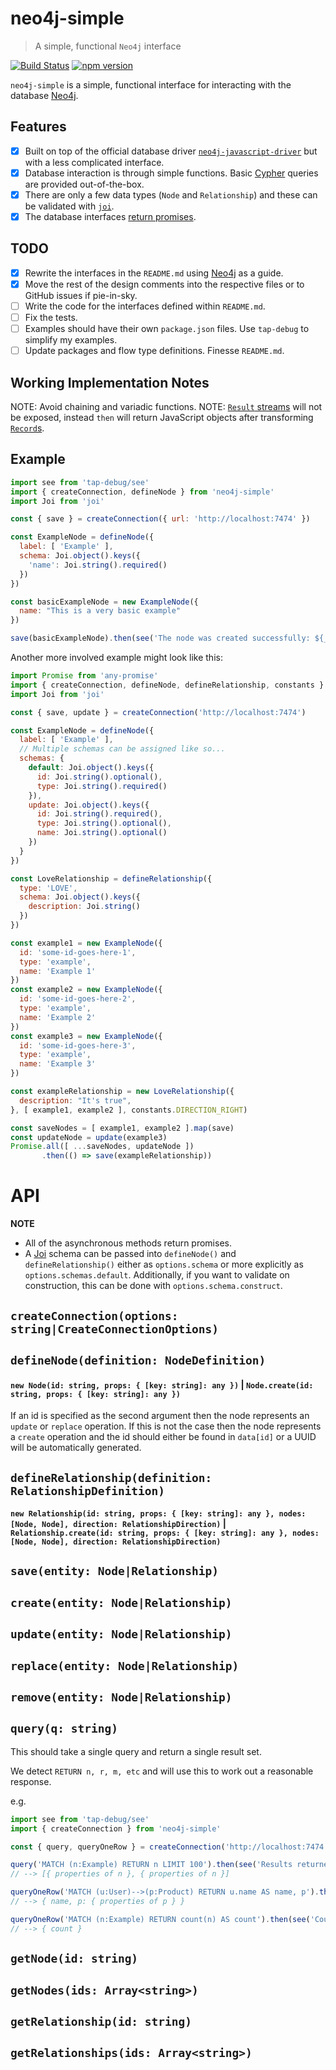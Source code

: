 # neo4j-simple
> A simple, functional `Neo4j` interface

[![Build Status](https://travis-ci.org/sebinsua/neo4j-simple.png)](https://travis-ci.org/sebinsua/neo4j-simple) [![npm version](https://badge.fury.io/js/neo4j-simple.svg)](https://npmjs.org/package/neo4j-simple)

`neo4j-simple` is a simple, functional interface for interacting with the database [Neo4j](http://neo4j.com/).

## Features

* [x] Built on top of the official database driver [`neo4j-javascript-driver`](https://github.com/neo4j/neo4j-javascript-driver) but with a less complicated interface.
* [x] Database interaction is through simple functions. Basic [Cypher](http://neo4j.com/developer/cypher-query-language/) queries are provided out-of-the-box.
* [x] There are only a few data types (`Node` and `Relationship`) and these can be validated with [`joi`](https://github.com/hapijs/joi).
* [x] The database interfaces [return promises](https://github.com/kevinbeaty/any-promise).

## TODO

- [x] Rewrite the interfaces in the `README.md` using [Neo4j](http://neo4j.com/docs/api/javascript-driver/current/) as a guide.
- [x] Move the rest of the design comments into the respective files or to GitHub issues if pie-in-sky.
- [ ] Write the code for the interfaces defined within `README.md`.
- [ ] Fix the tests.
- [ ] Examples should have their own `package.json` files. Use `tap-debug` to simplify my examples.
- [ ] Update packages and flow type definitions. Finesse `README.md`.

## Working Implementation Notes

NOTE: Avoid chaining and variadic functions.
NOTE: [`Result` streams](http://neo4j.com/docs/api/javascript-driver/current/class/src/v1/result.js~Result.html) will not be exposed, instead `then` will return JavaScript objects after transforming [`Record`s](http://neo4j.com/docs/api/javascript-driver/current/class/src/v1/record.js~Record.html).

## Example

```javascript
import see from 'tap-debug/see'
import { createConnection, defineNode } from 'neo4j-simple'
import Joi from 'joi'

const { save } = createConnection({ url: 'http://localhost:7474' })

const ExampleNode = defineNode({
  label: [ 'Example' ],
  schema: Joi.object().keys({
    'name': Joi.string().required()
  })
})

const basicExampleNode = new ExampleNode({
  name: "This is a very basic example"
})

save(basicExampleNode).then(see('The node was created successfully: ${__value}'))
```

Another more involved example might look like this:

```javascript
import Promise from 'any-promise'
import { createConnection, defineNode, defineRelationship, constants } from 'neo4j-simple'
import Joi from 'joi'

const { save, update } = createConnection('http://localhost:7474')

const ExampleNode = defineNode({
  label: [ 'Example' ],
  // Multiple schemas can be assigned like so...
  schemas: {
    default: Joi.object().keys({
      id: Joi.string().optional(),
      type: Joi.string().required()
    }),
    update: Joi.object().keys({
      id: Joi.string().required(),
      type: Joi.string().optional(),
      name: Joi.string().optional()
    })
  }
})

const LoveRelationship = defineRelationship({
  type: 'LOVE',
  schema: Joi.object().keys({
    description: Joi.string()
  })
})

const example1 = new ExampleNode({
  id: 'some-id-goes-here-1',
  type: 'example',
  name: 'Example 1'
})
const example2 = new ExampleNode({
  id: 'some-id-goes-here-2',
  type: 'example',
  name: 'Example 2'
})
const example3 = new ExampleNode({
  id: 'some-id-goes-here-3',
  type: 'example',
  name: 'Example 3'
})

const exampleRelationship = new LoveRelationship({
  description: "It's true",
}, [ example1, example2 ], constants.DIRECTION_RIGHT)

const saveNodes = [ example1, example2 ].map(save)
const updateNode = update(example3)
Promise.all([ ...saveNodes, updateNode ])
       .then(() => save(exampleRelationship))
```

# API

**NOTE**

* All of the asynchronous methods return promises.
* A [Joi](https://github.com/hapijs/joi) schema can be passed into `defineNode()` and `defineRelationship()` either as `options.schema` or more explicitly as `options.schemas.default`. Additionally, if you want to validate on construction, this can be done with `options.schema.construct`.

## `createConnection(options: string|CreateConnectionOptions)`

## `defineNode(definition: NodeDefinition)`

#### `new Node(id: string, props: { [key: string]: any })` | `Node.create(id: string, props: { [key: string]: any })`

If an id is specified as the second argument then the node represents an `update` or `replace` operation. If this is not the case then the node represents a `create` operation and the id should either be found in `data[id]` or a UUID will be automatically generated.

## `defineRelationship(definition: RelationshipDefinition)`

#### `new Relationship(id: string, props: { [key: string]: any }, nodes: [Node, Node], direction: RelationshipDirection)` | `Relationship.create(id: string, props: { [key: string]: any }, nodes: [Node, Node], direction: RelationshipDirection)`

## `save(entity: Node|Relationship)`

## `create(entity: Node|Relationship)`

## `update(entity: Node|Relationship)`

## `replace(entity: Node|Relationship)`

## `remove(entity: Node|Relationship)`

## `query(q: string)`

This should take a single query and return a single result set.

We detect `RETURN n, r, m, etc` and will use this to work out a reasonable response.

e.g.

```javascript
import see from 'tap-debug/see'
import { createConnection } from 'neo4j-simple'

const { query, queryOneRow } = createConnection('http://localhost:7474')

query('MATCH (n:Example) RETURN n LIMIT 100').then(see('Results returned: ${__value}'))
// --> [{ properties of n }, { properties of n }]

queryOneRow('MATCH (u:User)-->(p:Product) RETURN u.name AS name, p').then(see('Result returned: ${__value}'))
// --> { name, p: { properties of p } }

queryOneRow('MATCH (n:Example) RETURN count(n) AS count').then(see('Count: ${__value}'))
// --> { count }
```

## `getNode(id: string)`

## `getNodes(ids: Array<string>)`

## `getRelationship(id: string)`

## `getRelationships(ids: Array<string>)`
